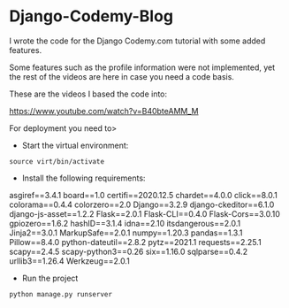 # Django-Codemy-Blog

I wrote the code for the Django Codemy.com tutorial with some added features. 

Some features such as the profile information were not implemented, yet the rest of the videos are here in case you need a code basis.

These are the videos I based the code into:

https://www.youtube.com/watch?v=B40bteAMM_M

For deployment you need to>
- Start the virtual environment:

```source virt/bin/activate```

- Install the following requirements:

asgiref==3.4.1
board==1.0
certifi==2020.12.5
chardet==4.0.0
click==8.0.1
colorama==0.4.4
colorzero==2.0
Django==3.2.9
django-ckeditor==6.1.0
django-js-asset==1.2.2
Flask==2.0.1
Flask-CLI==0.4.0
Flask-Cors==3.0.10
gpiozero==1.6.2
hashID==3.1.4
idna==2.10
itsdangerous==2.0.1
Jinja2==3.0.1
MarkupSafe==2.0.1
numpy==1.20.3
pandas==1.3.1
Pillow==8.4.0
python-dateutil==2.8.2
pytz==2021.1
requests==2.25.1
scapy==2.4.5
scapy-python3==0.26
six==1.16.0
sqlparse==0.4.2
urllib3==1.26.4
Werkzeug==2.0.1

- Run the project

```python manage.py runserver```
